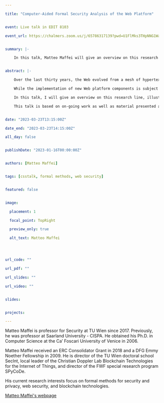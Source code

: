 ```yaml
---

title: "Computer-Aided Formal Security Analysis of the Web Platform"


event: Live talk in EDIT 8103

event_url: https://chalmers.zoom.us/j/65786317139?pwd=U1FlMks3THpNNG1WaFRJNkJxQXdBQT09


summary: |-

    In this talk, Matteo Maffei will give an overview on this research line, illustrating how formal methods can positively impact browser and web security. He will initially exemplify  how web security properties can be formalized and enforced, both in browsers and at the level of web specifications. He will then focus on WebSpec, a framework encompassing a formal model of the browser in Coq and a compiler turning Coq specifications into SMT-Lib formulas, thereby enabling the usage of off-the-shelf SMT solvers to automatically discover vulnerabilities and prove security properties. This line of research brings together formal methods and applied security in a cross-fertilizing feedback loop: vulnerabilities identified in the model are measured in the wild and  large-scale evaluations often bring back new threat models that are then fed into the formal specification. This approach allowed us to identify a number of vulnerabilities in the specification and interaction of web components, and to identify fixes that we proved correct in our model.


abstract: |-

    Over the last thirty years, the Web evolved from a mesh of hypertext documents into arguably the most successful software platform. This transition however corresponded to an uncontrolled accumulation of features, which is reflected in the complexity of web browsers, which are considered among the most complex software in use today. New web platform components, i.e., browser functionalities and security mechanisms, are constantly being discussed among browser vendors and the number of Web features is constantly increasing. The launch of a new API however needs to be carefully evaluated, as the addition of a new feature immediately changes the security profile of all existing web applications, as these new APIs, even when not used by any specific application, can be abused by attackers to, e.g., leak private user data.

    While the implementation of new Web platform components is subject to extensive compliance testing, their specification undergoes only manual expert review, lacking principled or automated techniques to detect security vulnerabilities. In addition, most components are tested in isolation, without taking into account the interplay with other components. Even worse, there is no consensus on which security properties should be seen as invariants of the Web, thus expected to hold across platform updates and independently on how its components can possibly interact with each other. An emblematic example is the HttpOnly flag for cookies that was introduced in Internet Explorer 6  to protect the confidentiality of marked cookies by not exposing them to scripts. Eight years after its launch, Singh et al. discovered that this property could be trivially violated by any scripts accessing the response headers of an AJAX request via the getResponseHeader function.  This state of affairs calls for a principled approach security analysis of web components and their interactions.

    In this talk, I will give an overview on this research line, illustrating how formal methods can positively impact browser and web security. I will initially exemplify  how web security properties can be formalized and enforced, both in browsers and at the level of web specifications. I will then focus on WebSpec, a framework encompassing a formal model of the browser in Coq and a compiler turning Coq specifications into SMT-Lib formulas, thereby enabling the usage of off-the-shelf SMT solvers to automatically discover vulnerabilities and prove security properties. This line of research brings together formal methods and applied security in a cross-fertilizing feedback loop: vulnerabilities identified in the model are measured in the wild and  large-scale evaluations often bring back new threat models that are then fed into the formal specification. This approach allowed us to identify a number of vulnerabilities in the specification and interaction of web components, and to identify fixes that we proved correct in our model.

    This talk is based on on-going work as well as material presented at IEEE CSF’20, Usenix Security’21, IEEE S&P’23.


date: "2023-03-23T13:15:00Z"

date_end: "2023-03-23T14:15:00Z"

all_day: false


publishDate: "2023-01-16T00:00:00Z"


authors: [Matteo Maffei]


tags: [csstalk, formal methods, web security]


featured: false


image:

  placement: 1

  focal_point: TopRight

  preview_only: true

  alt_text: Matteo Maffei




url_code: ""

url_pdf: ""

url_slides: ""

url_video: ""


slides:


projects:

---
```




Matteo Maffei is professor for Security at TU Wien since 2017. Previously, he was professor at Saarland University - CISPA. He obtained his Ph.D. in Computer Science at the Ca’ Foscari University of Venice in 2006.



Matteo Maffei received an ERC Consolidator Grant in 2018 and a DFG Emmy Noether Fellowship in 2009. He is director of the TU Wien doctoral school SecInt, local leader of the Christian Doppler Lab Blockchain Technologies for the Internet of Things, and director of the FWF special research program SPyCoDe.



His current research interests focus on formal methods for security and privacy, web security, and blockchain technologies.


[Matteo Maffei's webpage](https://informatics.tuwien.ac.at/people/matteo-maffei)

